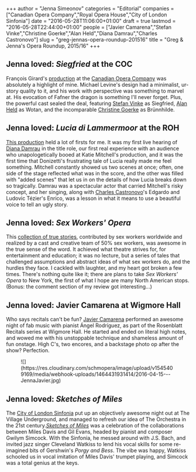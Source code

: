 +++
author = "Jenna Simeonov"
categories = "Editorial"
companies = ["Canadian Opera Company","Royal Opera House","City of London Sinfonia"]
date = "2016-05-28T11:06:00+01:00"
draft = true
lastmod = "2016-05-28T22:44:00+01:00"
people = ["Javier Camarena","Stefan Vinke","Christine Goerke","Alan Held","Diana Damrau","Charles Castronovo"]
slug = "greg-jennas-opera-roundup-201516"
title = "Greg &amp; Jenna&#039;s Opera Roundup, 2015/16"
+++

## Jenna loved: *Siegfried* at the COC

François Girard's [production](http://www.schmopera.com/in-review-siegfried/) at the [Canadian Opera Company](/scene/companies/canadian-opera-company/) was absolutely a highlight of mine. Michael Levine's design had a minimalist, ur-story quality to it, and his work with perspective was something to marvel at. His evocation of Fafner the dragon is something I'll never forget. Plus, the powerful cast sealed the deal, featuring [Stefan Vinke](/scene/people/stefan-vinke/) as Siegfried, [Alan Held](/talking-with-singers-alad-held/) as Wotan, and the incomparable [Christine Goerke](/talking-with-singers-christine-goerke/) as Brünnhilde.

## Jenna loved: *Lucia di Lammermoor* at the ROH

[This production](/in-review-lucia-di-lammermoor-at-roh/) held a lot of firsts for me. It was my first live hearing of [Diana Damrau](/scene/people/diana-damrau/) in the title role, our first real experience with an audience who unapologetically booed at Katie Mitchell's production, and it was the first time that Donizetti's frustrating tale of Lucia really made me feel something. Mitchell constantly showed us two scenes at once; often, one side of the stage reflected what was in the score, and the other was filled with "added scenes" that let us in on the details of how Lucia breaks down so tragically. Damrau was a spectacular actor that carried Mitchell's risky concept, and her singing, along with [Charles Castronovo](/scene/people/charles-castronovo/)'s Edgardo and Ludovic Tézier's Enrico, was a lesson in what it means to use a beautiful voice to tell an ugly story.

## Jenna loved: *Sex Workers' Opera*

This [collection of true stories](/in-review-sex-workers-opera/), contributed by sex workers worldwide and realized by a cast and creative team of 50% sex workers, was awesome in the true sense of the word. It achieved what theatre strives for, for entertainment and education; it was no lecture, but a series of tales that challenged assumptions and abstract ideas of what sex workers do, and the hurdles they face. I cackled with laughter, and my heart got broken a few times. There's nothing quite like it; there are plans to take *Sex Workers' Opera* to New York, the first of what I hope are many North American stops. (Bonus: the comment section of my review got interesting...)

## Jenna loved: Javier Camarena at Wigmore Hall

Who says recitals can't be fun? [Javier Camarena](/in-review-javier-camarena-at-wigmore-hall/) performed an awesome night of fab music with pianist Ángel Rodríguez, as part of the Rosenblatt Recitals series at Wigmore Hall. He started and ended on literal high notes, and wowed me with his unstoppable technique and shameless amount of fun onstage. High C's, two encores, and a backstage photo op after the show? Perfection.

<figure data-type="image">
![](https://res.cloudinary.com/schmopera/image/upload/v1545409169/media/webhook-uploads/1464431931414/2016-04-15---JennaJavier.jpg)
</figure>

## Jenna loved: *Sketches of Miles*

The [City of London Sinfonia](/scene/companies/city-of-london-sinfonia/) put up an objectively awesome night out at The Village Underground, and managed to refresh our idea of The Orchestra in the 21st century.[*Sketches of Miles*](/great-nights-sketches-of-miles/) was a celebration of the collaborations between Miles Davis and Gil Evans, headed by pianist and composer Gwilym Simcock. With the Sinfonia, he messed around with J.S. Bach, and invited jazz singer Cleveland Watkiss to lend his vocal skills for some re-imagined bits of Gershwin's *Porgy and Bess*. The vibe was happy, Watkiss schooled us in vocal imitation of Miles Davis' trumpet playing, and Simcock was a total genius at the keys.
